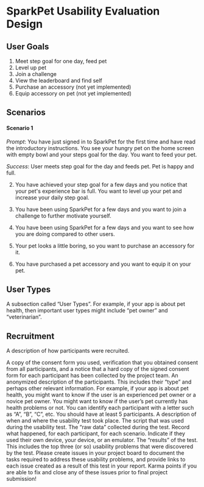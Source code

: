 # SparkPet Usability Evaluation Design

## User Goals

1. Meet step goal for one day, feed pet 
2. Level up pet 
3. Join a challenge 
4. View the leaderboard and find self 
5. Purchase an accessory (not yet implemented)
6. Equip accessory on pet (not yet implemented)

## Scenarios

#### Scenario 1
_Prompt_: You have just signed in to SparkPet for the first time and have read the introductory instructions. You see your hungry pet on the home screen with empty bowl and your steps goal for the day. You want to feed your pet.

_Success_: User meets step goal for the day and feeds pet. Pet is happy and full.


2. You have achieved your step goal for a few days and you notice that your pet's experience bar is full. You want to level up your pet and increase your daily step goal.

3. You have been using SparkPet for a few days and you want to join a challenge to further motivate yourself.

4. You have been using SparkPet for a few days and you want to see how you are doing compared to other users.

5. Your pet looks a little boring, so you want to purchase an accessory for it.

6. You have purchased a pet accessory and you want to equip it on your pet.




## User Types
A subsection called “User Types”. For example, if your app is about pet health, then important user types might include “pet owner” and “veterinarian”.

## Recruitment

A description of how participants were recruited.

A copy of the consent form you used, verification that you obtained consent from all participants, and a notice that a hard copy of the signed consent form for each participant has been collected by the project team.
An anonymized description of the participants. This includes their “type” and perhaps other relevant information. For example, if your app is about pet health, you might want to know if the user is an experienced pet owner or a novice pet owner. You might want to know if the user’s pet currently has health problems or not. You can identify each participant with a letter such as “A”, “B”, “C”, etc. You should have at least 5 participants.
A description of when and where the usability test took place.
The script that was used during the usability test.
The “raw data” collected during the test. Record what happened, for each participant, for each scenario. Indicate if they used their own device, your device, or an emulator.
The “results” of the test. This includes the top three (or so) usability problems that were discovered by the test. Please create issues in your project board to document the tasks required to address these usability problems, and provide links to each issue created as a result of this test in your report. Karma points if you are able to fix and close any of these issues prior to final project submission!
